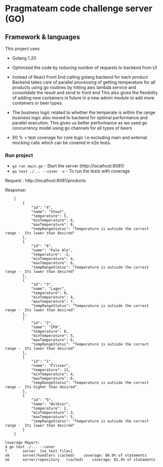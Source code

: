 # Pragmateam code challenge server (GO)

## Framework & languages
This project uses
* Golang 1.20
* Optimized the code by reducing number of requests to backend from UI
* Instead of React Front End calling golang backend for each product
  Backend takes care of parallel processing of getting temperature for all products
 using go routines by hitting aws lambda service and consolidate the result and send to front end
  This also gives the flexibility of adding new containers in future in a new admin module to add more containers or beer types.
* The business logic related to whether the temperate is within the range business logic also moved to backend for optimal performance and parallel execution. 
  This gives us better performance as we used go concurrency model using go channels for all types of beers

* 80 % + test coverage for core logic i.e excluding main and external mocking calls which can be covered in e2e tests.

### Run project

- `go run main.go` - Start the server (http://localhost:8081)
- `go test ./... --cover -v` - To run the tests with coverage 


Request : http://localhost:8081/products

Response: 

```
    [
        {
            "id": "4",
            "name": "Stout",
            "temperature": 5,
            "minTemperature": 6,
            "maxTemperature": 8,
            "tempRangeStatus": "Temperature is outside the correct range -  Its lower than desired"
        },
        {
            "id": "6",
            "name": "Pale Ale",
            "temperature": -2,
            "minTemperature": 4,
            "maxTemperature": 6,
            "tempRangeStatus": "Temperature is outside the correct range -  Its lower than desired"
        },
        {
            "id": "3",
            "name": "Lager",
            "temperature": 0,
            "minTemperature": 4,
            "maxTemperature": 7,
            "tempRangeStatus": "Temperature is outside the correct range -  Its lower than desired"
        },
        {
            "id": "2",
            "name": "IPA",
            "temperature": 0,
            "minTemperature": 5,
            "maxTemperature": 6,
            "tempRangeStatus": "Temperature is outside the correct range -  Its lower than desired"
        },
        {
            "id": "1",
            "name": "Pilsner",
            "temperature": 11,
            "minTemperature": 4,
            "maxTemperature": 6,
            "tempRangeStatus": "Temperature is outside the correct range -  Its higher than desired"
        },
        {
            "id": "5",
            "name": "Witbier",
            "temperature": 2,
            "minTemperature": 3,
            "maxTemperature": 5,
            "tempRangeStatus": "Temperature is outside the correct range -  Its lower than desired"
        }
    ]

```

```
Coverage Report:
$ go test ./... --cover
?   	server	[no test files]
ok  	server/handlers	(cached)	coverage: 80.0% of statements
ok  	server/repository	(cached)	coverage: 82.4% of statements
```
